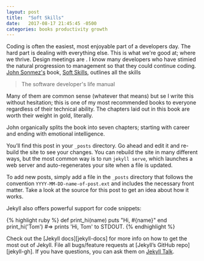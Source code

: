 ```yaml
---
layout: post
title:  "Soft Skills"
date:   2017-08-17 21:45:45 -0500
categories: books productivity growth
---
```

Coding is often the easiest, most enjoyable part of a developers day. The hard part is dealing with everything else. This is what we're good at; where we thrive. Design meetings are . I know many developers who have stimied the natural progression to management so that they could continue coding. [John Sonmez's][john-blog] book, [Soft Skills][soft-skills-book], outlines all the skills

 > The software developer's life manual

Many of them are common sense (whatever that means) but se
I write this without hesitation; this is one of my most recommended books to everyone regardless of their technical ability. The chapters laid out in this book are worth their weight in gold, literally.

John organically splits the book into seven chapters; starting with career and ending with emotional intelligence.

You’ll find this post in your `_posts` directory. Go ahead and edit it and re-build the site to see your changes. You can rebuild the site in many different ways, but the most common way is to run `jekyll serve`, which launches a web server and auto-regenerates your site when a file is updated.

To add new posts, simply add a file in the `_posts` directory that follows the convention `YYYY-MM-DD-name-of-post.ext` and includes the necessary front matter. Take a look at the source for this post to get an idea about how it works.

Jekyll also offers powerful support for code snippets:

{% highlight ruby %}
def print_hi(name)
  puts "Hi, #{name}"
end
print_hi('Tom')
#=> prints 'Hi, Tom' to STDOUT.
{% endhighlight %}

Check out the [Jekyll docs][jekyll-docs] for more info on how to get the most out of Jekyll. File all bugs/feature requests at [Jekyll’s GitHub repo][jekyll-gh]. If you have questions, you can ask them on [Jekyll Talk][jekyll-talk].

[john-blog]: https://simpleprogrammer.com
[soft-skills-book]:   https://github.com/jekyll/jekyll
[jekyll-talk]: https://talk.jekyllrb.com/
